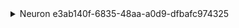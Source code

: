 <details><summary>Neuron e3ab140f-6835-48aa-a0d9-dfbafc974325</summary>
- 2025-07-14T10:25:08.698226: I am born as Neuron e3ab140f-6835-48aa-a0d9-dfbafc974325 with baseline threshold 1.0, refractory offset 0.5, decay factor 0.9, and weights [1.0].
- 2025-07-14T10:25:08.698231: I am going to sleep and will ignore events until woken.
- 2025-07-14T10:25:08.698235: I am currently asleep and will ignore incoming events until activated.
- 2025-07-14T10:25:08.698237: I am currently asleep and will ignore incoming events until activated.
- 2025-07-14T10:25:08.698239: I am currently asleep and will ignore incoming events until activated.
- 2025-07-14T10:25:08.698242: I am now awake and ready to receive events.
- 2025-07-14T10:25:08.698245: I've received an input event with value 1.1 from active_input_0.
- 2025-07-14T10:25:08.698248: My membrane potential has decayed from 0.0 to 1.1 after receiving input.
- 2025-07-14T10:25:08.698249: My threshold is currently 1.0.
- 2025-07-14T10:25:08.698252: I decided to fire because my membrane potential (1.1) exceeded my threshold (1.0).
- 2025-07-14T10:25:08.698257: Entering refractory period; raising threshold to 1.5 after firing.
- 2025-07-14T10:25:08.698259: Resetting membrane potential from 1.1 to baseline (0.0) after firing.
- 2025-07-14T10:25:08.698263: Here is my recent firing history: ['2025-07-14T10:25:08.698254']
- 2025-07-14T10:25:08.698267: I've received an input event with value 1.1 from active_input_1.
- 2025-07-14T10:25:08.698270: My membrane potential has decayed from 0.0 to 1.1 after receiving input.
- 2025-07-14T10:25:08.698272: My threshold is currently 1.5.
- 2025-07-14T10:25:08.698275: I did not fire because my membrane potential (1.1) did not meet my threshold (1.5).
- 2025-07-14T10:25:08.698279: Here is my recent firing history: ['2025-07-14T10:25:08.698254']
</details>
